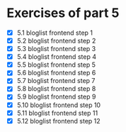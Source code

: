 # Exercises of part 5


- [x] 5.1 bloglist frontend step 1
- [x] 5.2 bloglist frontend step 2
- [x] 5.3 bloglist frontend step 3
- [x] 5.4 bloglist frontend step 4
- [x] 5.5 bloglist frontend step 5
- [x] 5.6 bloglist frontend step 6
- [x] 5.7 bloglist frontend step 7
- [x] 5.8 bloglist frontend step 8
- [x] 5.9 bloglist frontend step 9
- [x] 5.10 bloglist frontend step 10
- [x] 5.11 bloglist frontend step 11
- [x] 5.12 bloglist frontend step 12
